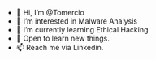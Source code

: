 - 👋 Hi, I’m @Tomercio
- 👀 I’m interested in Malware Analysis
- 🌱 I’m currently learning Ethical Hacking
- 💞️ Open to learn new things.
- 📫 Reach me via Linkedin.

<!---
Tomercioa is a ✨ special ✨ repository because its `README.md` (this file) appears on your GitHub profile.
You can click the Preview link to take a look at your changes.
--->
